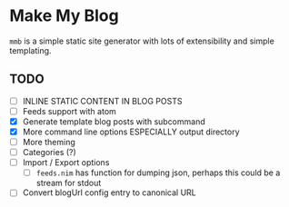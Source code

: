 # Make My Blog
`mmb` is a simple static site generator with lots of extensibility and simple
templating. 

## TODO
- [ ] INLINE STATIC CONTENT IN BLOG POSTS
- [ ] Feeds support with atom
- [x] Generate template blog posts with subcommand
- [x] More command line options ESPECIALLY output directory
- [ ] More theming
- [ ] Categories (?)
- [ ] Import / Export options
  - [ ] `feeds.nim` has function for dumping json, perhaps this could be a stream for stdout
- [ ] Convert blogUrl config entry to canonical URL
